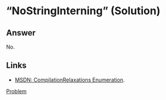 # “NoStringInterning” (Solution)

## Answer

No.

## Links

* [MSDN: CompilationRelaxations Enumeration](http://msdn.microsoft.com/library/system.runtime.compilerservices.compilationrelaxations.aspx).

[Problem](./NoStringInterning-P.md)